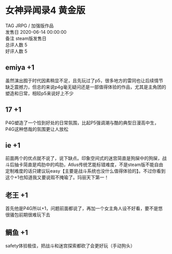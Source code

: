 



# 女神异闻录4 黄金版
  
TAG JRPG / 加强版作品  
发售日 2020-06-14 00:00:00  
备注 steam版发售日  
总评人数 5  
好评人数 5
## emiya +1


虽然演出囿于时代因素稍显不足，且先玩过了p5，很多地方的雷同也让后续情节缺乏震撼力，但总的来说p4g毫无疑问还是一部值得体验的作品，尤其是主角团的塑造和日常，相较p5来说好上不少
## 17 +1


P4G塑造了一个恰到好处的日常氛围，比起P5强调潮与酷的典型日漫高中生，P4G这种悠哉的氛围更让人放松
## ie +1


前面两个的优点就不说了，说下缺点。印象空间式的迷宫简直是狗屎中的狗屎，战斗后抽卡简直是鸡肋中的鸡肋，Atlus传统艺能标错难度，不是steam版不能自由定制难度的话只建议玩easy【主要是战斗系统也没什么值得体验的】。不过你看到这个+1也知道我又要说瑕不掩瑜了。玛丽天下第一！
## 老王 +1


首先他是P4G所以+1，问题前面都说了，再加一个女主角人设不好看，要不是悠很骚包前期很难玩下去
## 鲷鱼 +1


safety体验极佳，把战斗和迷宫探索都砍了会更好玩（手动狗头）